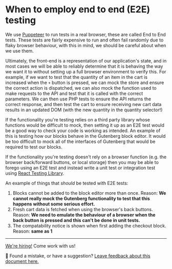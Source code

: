 # When to employ end to end (E2E) testing

We use [Puppeteer](https://pptr.dev/) to run tests in a real browser, these are called End to End tests. These tests are fairly expensive to run and often fail randomly due to flaky browser behaviour, with this in mind, we should be careful about when we use them.

Ultimately, the front-end is a representation of our application's state, and in most cases we will be able to reliably determine that it is behaving the way we want it to without setting up a full browser environment to verify this. For example, if we want to test that the quantity of an item in the cart is increased when the `+` button is pressed, we can mock the store and ensure the correct action is dispatched, we can also mock the function used to make requests to the API and test that it is called with the correct parameters. We can then use PHP tests to ensure the API returns the correct response, and then test the cart to ensure receiving new cart data results in an updated DOM (with the new quantity in the quantity selector!)

If the functionality you're testing relies on a third party library whose functions would be difficult to mock, then setting it up as an E2E test would be a good way to check your code is working as intended. An example of this is testing how our blocks behave in the Gutenberg block editor. It would be too difficult to mock all of the interfaces of Gutenberg that would be required to test our blocks.

If the functionality you're testing doesn't rely on a browser function (e.g. the browser back/forward buttons, or local storage) then you may be able to forego using an E2E test and instead write a unit test or integration test using [React Testing Library](https://testing-library.com/docs/react-testing-library/intro/).

An example of things that _should_ be tested with E2E tests:

1.  Blocks cannot be added to the block editor more than once. Reason: **We cannot really mock the Gutenberg functionality to test that this happens without some serious effort.**
2.  Fresh cart data is fetched when using the browser's back buttons. Reason: **We need to emulate the behaviour of a browser when the back button is pressed and this can't be done in unit tests.**
3.  The compatability notice is shown when first adding the checkout block. Reason: **same as 1**

<!-- FEEDBACK -->

---

[We're hiring!](https://woocommerce.com/careers/) Come work with us!

🐞 Found a mistake, or have a suggestion? [Leave feedback about this document here.](https://github.com/woocommerce/woocommerce-blocks/issues/new?assignees=&labels=type%3A+documentation&template=--doc-feedback.md&title=Feedback%20on%20./docs/internal-developers/testing/when-to-employ-e2e-testing.md)

<!-- /FEEDBACK -->

